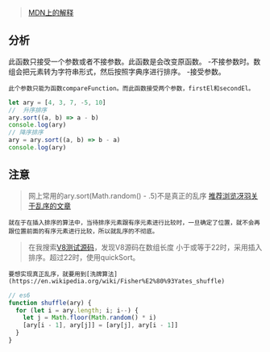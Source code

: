 >[MDN上的解释](https://developer.mozilla.org/zh-CN/docs/Web/JavaScript/Reference/Global_Objects/Array/sort)

## 分析
此函数只接受一个参数或者不接参数。此函数是会改变原函数。
-不接参数时。数组会把元素转为字符串形式，然后按照字典序进行排序。
-接受参数。
```
此个参数只能为函数compareFunction。而此函数接受两个参数，firstEl和secondEl。
```
```js
let ary = [4, 3, 7, -5, 10]
//  升序排序
ary.sort((a, b) => a - b)
console.log(ary)
// 降序排序
ary = ary.sort((a, b) => b - a)
console.log(ary)
```
## 注意
>网上常用的ary.sort(Math.random() - .5)不是真正的乱序
[推荐浏览冴羽关于乱序的文章](https://github.com/mqyqingfeng/Blog/issues/51)
```
就在于在插入排序的算法中，当待排序元素跟有序元素进行比较时，一旦确定了位置，就不会再跟位置前面的有序元素进行比较，所以就乱序的不彻底。
```
>在我搜索[V8测试源码](https://github.com/v8/v8/blob/4b9b23521e6fd42373ebbcb20ebe03bf445494f9/test/mjsunit/array-sort.js)，发现V8源码在数组长度
小于或等于22时，采用插入排序。超过22时，使用quickSort。
```
要想实现真正乱序，就要用到[洗牌算法](https://en.wikipedia.org/wiki/Fisher%E2%80%93Yates_shuffle)
```
```js
// es6
function shuffle(ary) {
  for (let i = ary.length; i; i--) {
    let j = Math.floor(Math.random() * i)
    [ary[i - 1], ary[j]] = [ary[j], ary[i - 1]]
  }
}
```
